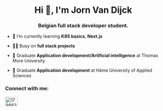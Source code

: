 <h1 align="center">Hi 👋, I'm Jorn Van Dijck</h1>
<h3 align="center">Belgian full stack developer student.</h3>

- 🌱 I’m currently learning **K8S basics**, **Next.js**

- 🙇‍♂️ Busy on **full stack projects**

- 🏫 Graduate **Application development/Artificial intelligence** at Thomas More University
  
- 🏫 Graduate **Application development** at Häme University of Applied Sciences

<h3 align="left">Connect with me:</h3>
<p align="left">
<a href="https://www.linkedin.com/in/jorn-van-dijck-a08128259/" target="blank"><img align="center" src="https://www.vectorlogo.zone/logos/linkedin/linkedin-icon.svg" alt="17988343" height="30" width="40" /></a>
</p>
